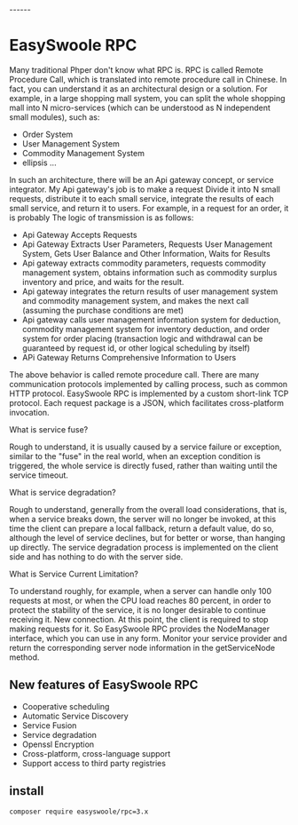 <head>
     <title>EasySwoole Rpc|swoole Rpc|swoole distributed|swoole microservices|php microservices|php Rpc</title>
     <meta name="keywords" content="EasySwoole Rpc|swoole Rpc|swoole distributed|swoole microservices|php microservices|php Rpc"/>
     <meta name="description" content="EasySwoole Rpc|swoole Rpc|swoole distributed|swoole microservices|php microservices|php Rpc"/>
</head>
---<head>---

# EasySwoole RPC
Many traditional Phper don't know what RPC is. RPC is called Remote Procedure Call, which is translated into remote procedure call in Chinese. In fact, you can understand it as an architectural design or a solution.
For example, in a large shopping mall system, you can split the whole shopping mall into N micro-services (which can be understood as N independent small modules), such as:
    
- Order System
- User Management System
- Commodity Management System
- ellipsis ...

In such an architecture, there will be an Api gateway concept, or service integrator. My Api gateway's job is to make a request
Divide it into N small requests, distribute it to each small service, integrate the results of each small service, and return it to users. For example, in a request for an order, it is probably
The logic of transmission is as follows:
- Api Gateway Accepts Requests
- Api Gateway Extracts User Parameters, Requests User Management System, Gets User Balance and Other Information, Waits for Results
- Api gateway extracts commodity parameters, requests commodity management system, obtains information such as commodity surplus inventory and price, and waits for the result.
- Api gateway integrates the return results of user management system and commodity management system, and makes the next call (assuming the purchase conditions are met)
- Api gateway calls user management information system for deduction, commodity management system for inventory deduction, and order system for order placing (transaction logic and withdrawal can be guaranteed by request id, or other logical scheduling by itself)
- APi Gateway Returns Comprehensive Information to Users

The above behavior is called remote procedure call. There are many communication protocols implemented by calling process, such as common HTTP protocol. EasySwoole RPC is implemented by a custom short-link TCP protocol. Each request package is a JSON, which facilitates cross-platform invocation.

What is service fuse?

Rough to understand, it is usually caused by a service failure or exception, similar to the "fuse" in the real world, when an exception condition is triggered, the whole service is directly fused, rather than waiting until the service timeout.

What is service degradation?

Rough to understand, generally from the overall load considerations, that is, when a service breaks down, the server will no longer be invoked, at this time the client can prepare a local fallback, return a default value, do so, although the level of service declines, but for better or worse, than hanging up directly.
The service degradation process is implemented on the client side and has nothing to do with the server side.

What is Service Current Limitation?

To understand roughly, for example, when a server can handle only 100 requests at most, or when the CPU load reaches 80 percent, in order to protect the stability of the service, it is no longer desirable to continue receiving it.
New connection. At this point, the client is required to stop making requests for it. So EasySwoole RPC provides the NodeManager interface, which you can use in any form.
Monitor your service provider and return the corresponding server node information in the getServiceNode method.

## New features of EasySwoole RPC
- Cooperative scheduling
- Automatic Service Discovery
- Service Fusion
- Service degradation
- Openssl Encryption
- Cross-platform, cross-language support
- Support access to third party registries
## install
```
composer require easyswoole/rpc=3.x
```
